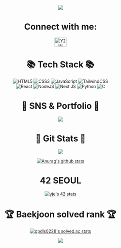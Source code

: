 <div align=center>
  <img src="https://capsule-render.vercel.app/api?type=waving&color=gradient&customColorList=14,18,20)&height=300&section=header&text=👩🏻‍💻Y2IN%20Github👩🏻‍💻%20Github&fontSize=80" />

<h1 align="center">Connect with me:</h1>
<p align="center">
<a href="https://www.instagram.com/y2in_oo/" target="blank"><img align="center" src="https://raw.githubusercontent.com/rahuldkjain/github-profile-readme-generator/master/src/images/icons/Social/instagram.svg" alt="Y2IN" height="30" width="40" /></a>
</p>
 
<h1 align="center">📚 Tech Stack 📚</h1>

<p align="center">
  
![HTML5](https://img.shields.io/badge/html5-%23E34F26.svg?style=for-the-badge&logo=html5&logoColor=white)
![CSS3](https://img.shields.io/badge/css3-%231572B6.svg?style=for-the-badge&logo=css3&logoColor=white)
![JavaScript](https://img.shields.io/badge/javascript-%23323330.svg?style=for-the-badge&logo=javascript&logoColor=%23F7DF1E)
![TailwindCSS](https://img.shields.io/badge/tailwindcss-%2338B2AC.svg?style=for-the-badge&logo=tailwind-css&logoColor=white)  
![React](https://img.shields.io/badge/react-%2320232a.svg?style=for-the-badge&logo=react&logoColor=%2361DAFB)
![NodeJS](https://img.shields.io/badge/node.js-6DA55F?style=for-the-badge&logo=node.js&logoColor=white)
![Next JS](https://img.shields.io/badge/Next-black?style=for-the-badge&logo=next.js&logoColor=white)
![Python](https://img.shields.io/badge/python-3670A0?style=for-the-badge&logo=python&logoColor=ffdd54)
![C](https://img.shields.io/badge/c-%2300599C.svg?style=for-the-badge&logo=c&logoColor=white)
</p>

<h1 align="center">🎨 SNS & Portfolio 🎨</h1>

<a href="https://www.notion.so/iamyje/HI-YJE-ba3111d2c8624c9ea883c1053dc51051" target="blank"><img align="center" src="https://img.shields.io/badge/Notion-%23000000.svg?style=for-the-badge&logo=notion&logoColor=white"/></a>

<h1 align="center">🌈 Git Stats 🌈</h1>
<img src="https://github-readme-stats.vercel.app/api/top-langs/?username=Y2IN&layout=compact">

[![Anurag's github stats](https://github-readme-stats.vercel.app/api?username=Y2IN)](https://github.com/anuraghazra/github-readme-stats)

<h1 align="center">42 SEOUL</h1>
<a href="https://github.com/JaeSeoKim/badge42"><img src="https://badge42.vercel.app/api/v2/cl5ccekbo007809megmib8wjg/stats?cursusId=21&coalitionId=88" alt="yje's 42 stats" /></a>

<h1 align="center">🏆 Baekjoon solved rank 🏆</h1>
	
[![dpdls0228's solved.ac stats](https://github-readme-solvedac.hyp3rflow.vercel.app/api/?handle=dpdls0228)](https://solved.ac/profile/dpdls0228)


  <img src="https://capsule-render.vercel.app/api?type=waving&color=gradient&customColorList=14,18,20)&height=100&section=footer" />
</div>
